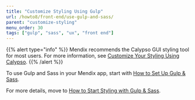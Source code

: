 ```yaml
---
title: "Customize Styling Using Gulp"
url: /howto8/front-end/use-gulp-and-sass/
parent: "customize-styling"
menu_order: 30
tags: ["gulp", "sass", "ux", "front end"]
---
```


{{% alert type="info" %}}
Mendix recommends the Calypso GUI styling tool for most users. For more information, see [Customize Your Styling Using Calypso](/howto8/front-end/calypso/).
{{% /alert %}}

To use Gulp and Sass in your Mendix app, start with [How to Set Up Gulp & Sass](/howto8/front-end/sass-eight/).

For more details, move to [How to Start Styling with Gulp & Sass](/howto7/front-end/style-with-gulp-and-sass/).
